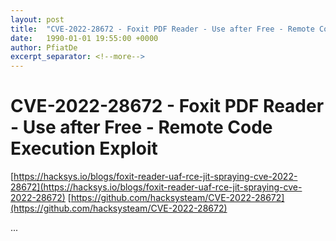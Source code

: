 ```yaml
---
layout: post
title:  "CVE-2022-28672 - Foxit PDF Reader - Use after Free - Remote Code Execution Exploit"
date:   1990-01-01 19:55:00 +0000
author: PfiatDe
excerpt_separator: <!--more-->
---
```


# CVE-2022-28672 - Foxit PDF Reader - Use after Free - Remote Code Execution Exploit
[https://hacksys.io/blogs/foxit-reader-uaf-rce-jit-spraying-cve-2022-28672](https://hacksys.io/blogs/foxit-reader-uaf-rce-jit-spraying-cve-2022-28672)
[https://github.com/hacksysteam/CVE-2022-28672](https://github.com/hacksysteam/CVE-2022-28672)

...
<!--more-->
